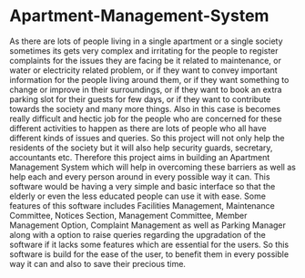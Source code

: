# Apartment-Management-System
As there are lots of people living in a single apartment or a single society sometimes its gets very complex and irritating for the people to register complaints for the issues they are facing be it related to maintenance, or water or electricity related problem, or if they want to convey important information for the people living around them, or if they want something to change or improve in their surroundings, or if they want to book an extra parking slot for their guests for few days, or if they want to contribute towards the society and many more things. Also in this case is becomes really difficult and hectic job for the people who are concerned for these different activities to happen as there are lots of people who all have different kinds of issues and queries. So this project will not only help the residents of the society but it will also help security guards, secretary, accountants etc. Therefore this project aims in building an Apartment Management System which will help in overcoming these barriers as well as help each and every person around in every possible way it can. This software would be having a very simple and basic interface so that the elderly or even the less educated people can use it with ease. Some features of this software includes Facilities Management, Maintenance Committee, Notices Section, Management Committee, Member Management Option, Complaint Management as well as Parking Manager along with a option to raise queries regarding the upgradation of the software if it lacks some features which are essential for the users. So this software is build for the ease of the user, to benefit them in every possible way it can and also to save their precious time.
